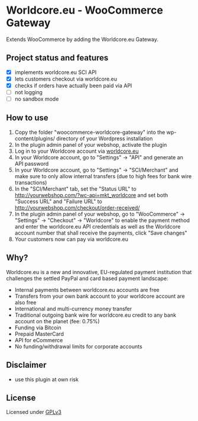 # Worldcore.eu - WooCommerce Gateway
Extends WooCommerce by adding the Worldcore.eu Gateway.

## Project status and features
- [x] implements worldcore.eu SCI API
- [x] lets customers checkout via worldcore.eu
- [x] checks if orders have actually been paid via API
- [ ] not logging
- [ ] no sandbox mode

## How to use
1. Copy the folder "woocommerce-worldcore-gateway" into the wp-content/plugins/ directory of your Wordpress installation
2. In the plugin admin panel of your webshop, activate the plugin
2. Log in to your Worldcore account via [worldcore.eu](https://worldcore.eu)
3. In your Worldcore account, go to "Settings" -> "API" and generate an API password
4. In your Worldcore account, go to "Settings" -> "SCI/Merchant" and make sure to only allow internal transfers (due to high fees for bank wire transactions)
5. In the "SCI/Merchant" tab, set the "Status URL" to http://yourwebshop.com/?wc-api=mkt_worldcore and set both "Success URL" and "Failure URL" to http://yourwebshop.com/checkout/order-received/
6. In the plugin admin panel of your webshop, go to "WooCommerce" -> "Settings" -> "Checkout" -> "Worldcore" to enable the payment method and enter the worldcore.eu API credentials as well as the Worldcore account number that shall receive the payments, click "Save changes"
7. Your customers now can pay via worldcore.eu

## Why?
Worldcore.eu is a new and innovative, EU-regulated payment institution that challenges the settled PayPal and card based payment landscape:
- Internal payments between worldcore.eu accounts are free
- Transfers from your own bank account to your worldcore account are also free
- International and multi-currency money transfer
- Traditional outgoing bank wire for worldcore.eu credit to any bank account on the planet (fee: 0.75%)
- Funding via Bitcoin
- Prepaid MasterCard
- API for eCommerce
- No funding/withdrawal limits for corporate accounts

## Disclaimer
- use this plugin at own risk

## License
Licensed under [GPLv3](http://www.gnu.org/licenses/gpl-3.0.html)